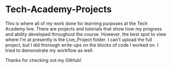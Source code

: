 # Tech-Academy-Projects
This is where all of my work done for learning purposes at the Tech Academy live.  There are projects and tutorials that show how my progress and ability developed throughout the course.  However, the best spot to view where I'm at presently is the Live_Project folder.  I can't upload the full project, but I did thorough write-ups on the blocks of code I worked on.  I tried to demonstrate my workflow as well.

Thanks for checking out my GitHub!
